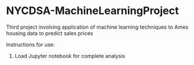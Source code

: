 # NYCDSA-MachineLearningProject
Third project involving application of machine learning techniques to Ames housing data to predict sales prices

Instructions for use:
1) Load Jupyter notebook for complete analysis
